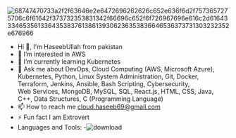![68747470733a2f2f63646e2e6472696262626c652e636f6d2f7573657275706c6f61642f373732353831342f66696c652f6f726967696e616c2d61643334653561336435383761386139306236353836646536373731303232352e676966](https://github.com/HaseebUllah-DevOps/HaseebUllah-DevOps/assets/161103272/713b1159-bec6-4f65-865a-15ff8a7f9cfb)
                                                                                                                 
- Hi 👋, I'm  HaseebUllah from pakistan 
- 👀 I’m interested in AWS                                                             
- 🌱 I’m currently learning Kubernetes
- 💬 Ask me about DevOps, Cloud Computing (AWS, Microsoft Azure), Kubernetes, Python, Linux System Administration, Git, Docker, Terraform, Jenkins, Ansible, Bash Scripting, Cybersecurity,  
 Web Services, MongoDB, MySQL, SQL, React.js, HTML, CSS, Java, C++, Data Structures, C (Programming Language)  
- 📫 How to reach me cloud.haseeb69@gmail.com
- ⚡ Fun fact I am Extrovert
- Languages and Tools:
-![download](https://github.com/HaseebUllah-DevOps/HaseebUllah-DevOps/assets/161103272/c0c34ea7-1793-4892-9b4b-aeca4797046e)

  



<!---
HaseebUllah-DevOps/HaseebUllah-DevOps is a ✨ special ✨ repository because its `README.md` (this file) appears on your GitHub profile.
You can click the Preview link to take a look at your changes.
--->

